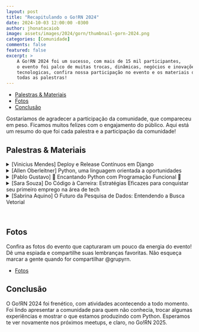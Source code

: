 ```yaml
---
layout: post
title: "Recapitulando o Go!RN 2024"
date: 2024-10-03 12:00:00 -0300
author: jhonatacaiob
image: assets/images/2024/gorn/thumbnail-gorn-2024.png
categories: [Comunidade]
comments: false
featured: false
excerpt: >
    A Go!RN 2024 foi um sucesso, com mais de 15 mil participantes, 
    o evento foi palco de muitas trocas, dinâmicas, negócios e inovações 
    tecnologicas, confira nossa participação no evento e os materiais de 
    todas as palestras!
---
```


- [Palestras & Materiais](#conhecendo-o-grupy-rn)
- [Fotos](#fotos)
- [Conclusão](#conclusão)

Gostaríamos de agradecer a participação da comunidade, que compareceu em peso. 
Ficamos muitos felizes com o engajamento do público.
Aqui está um resumo do que foi cada palestra e a participação da comunidade!


## Palestras & Materiais

<details>
<summary>[Vinicius Mendes] Deploy e Release Contínuos em Django</summary>
<ul>
<li>📚 Bio: Staff Engineer na Loadsmart. Já empreendi, fui professor na UFRN, líder técnico no G1 e funcionário público na Dataprev. No Python desde 2008 e na comunidade desde 2009. </li>
<li>🎤 Sobre: Como confiar que sua aplicação vai continuar funcionando enquanto você refatora o modelo de dados, executa migrações de banco, publica funcionalidades parciais? Nesta palestra Vinicius Mendes apresentará estratégias para estes cenários utilizando migrations seguras, e feature flags e switches. </li>
<li>📁 Apresentação: <a href="https://drive.google.com/file/d/1pgZcwDOG-ce67-73EMDWyBgpx1-Luozt/view?usp=drive_link" target="_blank">django-deploy-continuo.pdf</a></li>
</ul>
</details>

<details>
<summary>[Allen Oberleitner] Python, uma linguagem orientada a oportunidades</summary>
<ul>
<li>📚 Bio: Atualmente, trabalha no Centro Universitário FIAP em São Paulo, coordenando o curso de Engenharia de Software.
Graduado em Ciência da Computação e Ciência & Tecnologia e Mestre em Engenharia da Informação pela Universidade Federal do ABC.
Autor de livros na área de educação, tecnologia e programação.
Embaixador da IBM pela FIAP.    </li>
<li>🎤 Sobre: Na palestra, discutiremos como uma linguagem de programação tão versátil pode proporcionar empreendedorismo, inovação e multi-integração? </li>
<li>📁 Apresentação: <a href="https://drive.google.com/file/d/10cDQTmkpw7yHq7Bi2W3ZJbkLJeKChUwe/view?usp=sharing" target="_blank">python-orientado-oportunidadespdf</a></li>
</ul>
</details>

<details>
<summary>[Pablo Gustavo] 🐍 Encantando Python com Programação Funcional 🐍 </summary>
<ul>
<li>📚 Bio: Desenvolvedor full stack, técnico em informática pelo IFRN e aluno do curso de Bacharelado em Tecnologia da Informação na UFRN.</li>
<li>🎤 Sobre: Na palestra Pablo introduziu e explorou conceitos da programação funcional aplicada a linguagem Python juntamente com diversas funcionalidades da biblioteca padrão, functools, itertools e operator.</li>
<li>📁 Apresentação: <a href="https://drive.google.com/file/d/1lGx64Q-15D6fnmumwR7br4Hr5aoiOEoh/view?usp=sharing" target="_blank">programacao-funcional.pdf</a></li>
</ul>
</details>

<details>
<summary>[Sara Souza] Do Código à Carreira: Estratégias Eficazes para conquistar seu primeiro emprego na área de tech</summary>
<ul>
<li>📚 Bio: Desenvolvedora e mentora na parte de contratação e ambientação de talentos do chapter de backend, sou potiguar, viajante e nos últimos tempos palestrante, sempre tento trazer conteúdos que agreguem a comunidade tech, principalmente na parte de processos seletivos.</li>
<li>🎤 Sobre: Nesta palestra, vamos explorar o caminho desde a aquisição de habilidades técnicas até a conquista do tão sonhado primeiro emprego. Abordaremos as melhores estratégias para destacar-se em processos seletivos, e dicas valiosas para iniciar uma carreira no mundo da tecnologia.</li>
<li>📁 Apresentação: <a href="https://drive.google.com/file/d/1Q0b1rhx7TDgxuD473WTzmg1lf-pA_YiL/view?usp=sharing" target="_blank">codigo-carreira.pdf</a></li>
</ul>
</details>

<details>
<summary>[Sabrina Aquino] O Futuro da Pesquisa de Dados: Entendendo a Busca Vetorial</summary>
<ul>
<li>📚 Bio: Developer Advocate da Qdrant, com experiência em desenvolvimento e advocacia de tecnologia.</li>
<li>🎤 Sobre: A busca vetorial está transformando a maneira como encontramos informações em grandes volumes de dados. Nesta palestra, discutiremos os fundamentos da busca vetorial, o algoritmo HNSW e suas vantagens, além de aplicações práticas como Retrieval-Augmented Generation (RAG), detecção de anomalias e recomendações</li>
<li>📁 Apresentação: <a href="https://docs.google.com/presentation/d/1Plto_1ZSmohP-Xh6_zq7vkHiGpTjuYfA/edit?usp=sharing&ouid=107780261385163959597&rtpof=true&sd=true" target="_blank">busca-vetorial.pdf</a></li>
</ul>
</details>

<p>&nbsp;</p>

## Fotos
Confira as fotos do evento que capturaram um pouco da energia do evento!
Dê uma espiada e compartilhe suas lembranças favoritas. Não esqueça marcar a gente quando for compartilhar @grupyrn.


- [Fotos](https://drive.google.com/drive/folders/1YBblAt62_PMBRtvHzK4psctNuqV3YQBU?usp=sharing)


## Conclusão

O Go!RN 2024 foi frenético, com atividades acontecendo a todo momento. Foi lindo apresentar a comunidade para quem não conhecia, trocar algumas experiências e mostrar o que estamos produzindo com Python. Esperamos te ver novamente nos próximos meetups, e claro, no Go!RN 2025.

